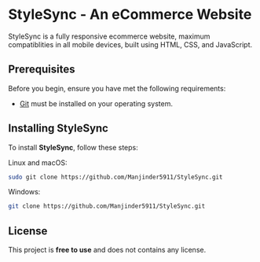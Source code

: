 # StyleSync - An eCommerce Website

StyleSync is a fully responsive ecommerce website, maximum compatiblities in all mobile devices, built using HTML, CSS, and JavaScript.

## Prerequisites

Before you begin, ensure you have met the following requirements:

* [Git](https://git-scm.com/downloads "Download Git") must be installed on your operating system.

## Installing StyleSync

To install **StyleSync**, follow these steps:

Linux and macOS:

```bash
sudo git clone https://github.com/Manjinder5911/StyleSync.git
```

Windows:

```bash
git clone https://github.com/Manjinder5911/StyleSync.git
```

## License

This project is **free to use** and does not contains any license.
